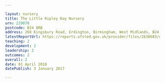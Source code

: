 ```yaml
---

layout: nursery
title: The Little Ripley Day Nursery
urn: 229078
postcode: B24 8RB
address: 268 Kingsbury Road, Erdington, Birmingham, West Midlands, B24 8RB
latestReportUrl: https://reports.ofsted.gov.uk/provider/files/2638603/urn/229078.pdf
teaching: 2
development: 2
leadership: 2
outcomes: 2
overall: 2
date: 01 April 2018 
datePublish: 3 January 2017

---
```

